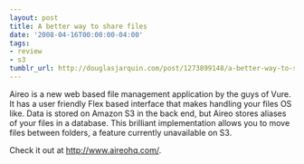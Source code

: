 ```yaml
---
layout: post
title: A better way to share files
date: '2008-04-16T00:00:00-04:00'
tags:
- review
- s3
tumblr_url: http://douglasjarquin.com/post/1273899148/a-better-way-to-share-files
---
```

Aireo is a new web based file management application by the guys of Vure. It has a user friendly Flex based interface that makes handling your files OS like. Data is stored on Amazon S3 in the back end, but Aireo stores aliases of your files in a database. This brilliant implementation allows you to move files between folders, a feature currently unavailable on S3.

Check it out at http://www.aireohq.com/.
